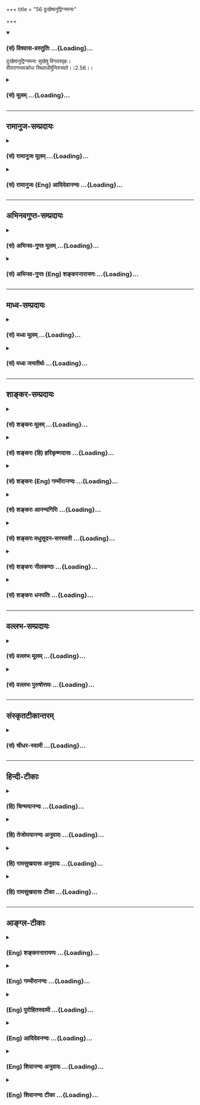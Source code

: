 +++
title = "56 दुःखेष्वनुद्विग्नमनाः"

+++
<div class="js_include" newlevelforh1="3" title="(सं) विश्वास-प्रस्तुतिः" unfilled url="/purANam_vaiShNavam/mahAbhAratam/06-bhIShma-parva/03-bhagavad-gItA-parva/saMskRtam/vishvAsa-prastutiH/02_sAnkhya-yogaH_sarva-/56_duHkheShvanudvign.md">
<details open><summary><h3>(सं) विश्वास-प्रस्तुतिः ...{Loading}...</h3></summary>

दुःखेष्वनुद्विग्नमनाः सुखेषु विगतस्पृहः।  
वीतरागभयक्रोधः स्थितधीर्मुनिरुच्यते।।2.56।।
</details>
</div>
<div class="js_include collapsed" newlevelforh1="3" title="(सं) मूलम्" unfilled url="/purANam_vaiShNavam/mahAbhAratam/06-bhIShma-parva/03-bhagavad-gItA-parva/saMskRtam/mUlam/02_sAnkhya-yogaH_sarva-/56_duHkheShvanudvign.md">
<details><summary><h3>(सं) मूलम् ...{Loading}...</h3></summary>

दुःखेष्वनुद्विग्नमनाः सुखेषु विगतस्पृहः।  
वीतरागभयक्रोधः स्थितधीर्मुनिरुच्यते।।2.56।।
</details>
</div>


_________________
## रामानुज-सम्प्रदायः
<div class="js_include collapsed" newlevelforh1="3" title="(सं) रामानुजः मूलम्" unfilled url="/purANam_vaiShNavam/mahAbhAratam/06-bhIShma-parva/03-bhagavad-gItA-parva/saMskRtam/rAmAnujaH/mUlam/02_sAnkhya-yogaH_sarva-/56_duHkheShvanudvign.md">
<details><summary><h3>(सं) रामानुजः मूलम् ...{Loading}...</h3></summary>

।।2.56।। प्रियविश्लेषादि दुःखनिमित्तेषु उपस्थितेषु **अनुद्विग्नमनाः** न
दुःखी भवति **सुखेषु विगतस्पृहः** प्रियेषु सन्निहितेषु अपि निःस्पृहः
**वीतरागभयक्रोधः** अनागतेषु स्पृहा **रागस्तद्रवितः**
प्रियविश्लेषाप्रियागमनहेतुदर्शननिमित्तिं दुःखं भयम् तद्रहितः
प्रियविश्लेषाप्रियागमनहेतुभूतचेतनान्तरगतो दुःखहेतुः स्वमनोविकारः क्रोधः
तद्रहितः एवंभूतो **मुनिः** आत्ममननशीलः **स्थितधीः** इति **उच्यते।  
ततः अर्वाचीनदशा प्रोच्यते  
**

</details>
</div>
<div class="js_include collapsed" newlevelforh1="3" title="(सं) रामानुजः (Eng) आदिदेवानन्दः" unfilled url="/purANam_vaiShNavam/mahAbhAratam/06-bhIShma-parva/03-bhagavad-gItA-parva/saMskRtam/rAmAnujaH/english/AdidevAnandaH/02_sAnkhya-yogaH_sarva-/56_duHkheShvanudvign.md">
<details><summary><h3>(सं) रामानुजः (Eng) आदिदेवानन्दः ...{Loading}...</h3></summary>

2.56 Even when there are reasons for grief like separation from beloved
ones, his mind is not perturbed, i.e., he is not aggrieved. He has no
longing to enjoy pleasures, i.e., even though the things which he likes
are near him, he has no longing for them. He is free from desire and
anger; desire is longing for objects not yet obtained; he is free from
this. Fear is affliction produced from the knowledge of the factors
which cause separation from the beloved or from meeting with that which
is not desirable; he is free from this. Anger is a disturbed state of
one's own mind which produces affliction and which is aimed at another
sentient being who is the cause of separation from the beloved or of
confrontation with what is not desirable. He is free from this. A sage
of this sort, who constantly meditates on the self, is said to be of
firm wisdom. Then, the next state below this is described:

</details>
</div>


_________________
## अभिनवगुप्त-सम्प्रदायः
<div class="js_include collapsed" newlevelforh1="3" title="(सं) अभिनव-गुप्तः मूलम्" unfilled url="/purANam_vaiShNavam/mahAbhAratam/06-bhIShma-parva/03-bhagavad-gItA-parva/saMskRtam/abhinava-guptaH/mUlam/02_sAnkhya-yogaH_sarva-/56_duHkheShvanudvign.md">
<details><summary><h3>(सं) अभिनव-गुप्तः मूलम् ...{Loading}...</h3></summary>

।।2.58।। दुःखेष्विति। सुखदुःखयोर्यस्य रागद्वेषरहिता +++(S विरहिता)+++ वृत्तिः स
मुनिरेव स्थितप्रज्ञः नान्यः।  

</details>
</div>
<div class="js_include collapsed" newlevelforh1="3" title="(सं) अभिनव-गुप्तः (Eng) शङ्करनारायणः" unfilled url="/purANam_vaiShNavam/mahAbhAratam/06-bhIShma-parva/03-bhagavad-gItA-parva/saMskRtam/abhinava-guptaH/english/shankaranArAyaNaH/02_sAnkhya-yogaH_sarva-/56_duHkheShvanudvign.md">
<details><summary><h3>(सं) अभिनव-गुप्तः (Eng) शङ्करनारायणः ...{Loading}...</h3></summary>

2.56 Dukkhesu etc. Only that sage whose mental attitude is free from
desire and hatred in the midst of pleasure and pain, and not anyone
else, is a man-of-stabilized-intellect. This is also proper. For-

</details>
</div>


_________________
## माध्व-सम्प्रदायः
<div class="js_include collapsed" newlevelforh1="3" title="(सं) मध्वः मूलम्" unfilled url="/purANam_vaiShNavam/mahAbhAratam/06-bhIShma-parva/03-bhagavad-gItA-parva/saMskRtam/madhvaH/mUlam/02_sAnkhya-yogaH_sarva-/56_duHkheShvanudvign.md">
<details><summary><h3>(सं) मध्वः मूलम् ...{Loading}...</h3></summary>

।।2.56।। तदेव स्पष्टयत्युत्तरैस्त्रिभिः श्लोकैः। एतान्येव ज्ञानोपायानि
तच्चोक्तम् तद्वै जिज्ञासुभिः साध्यं ज्ञानिनां यत्तु लक्षणम् इति।
शोभनाध्यासो रागः। रसो रागस्तथा रक्तिः शोभनाध्यास इष्यते इत्यभिधानम्।  

</details>
</div>
<div class="js_include collapsed" newlevelforh1="3" title="(सं) मध्वः जयतीर्थः" unfilled url="/purANam_vaiShNavam/mahAbhAratam/06-bhIShma-parva/03-bhagavad-gItA-parva/saMskRtam/madhvaH/jayatIrthaH/02_sAnkhya-yogaH_sarva-/56_duHkheShvanudvign.md">
<details><summary><h3>(सं) मध्वः जयतीर्थः ...{Loading}...</h3></summary>

।।2.56।। ननु लक्षणस्यैवानेनैवोक्तत्वात् किं दुःखेष्वित्यादिना इत्यत आह
**तदेवे**ति उक्तं लक्षणमेव। स्पष्टनं च
कामशब्दोपलक्षितदोषान्तरत्यागकथनादिनेति ज्ञेयम्। ननु कामत्यागादीनि
ज्ञानसाधनतयोच्यन्तेअमानित्वम् 13।7 इत्यादौ। ततां ज्ञानिलक्षणस्य
जिज्ञासावतिव्याप्तिरित्यत आह **एतानी**ति। उप समीपे आयः फललाभो येषां
तान्युपायानि साधनानि। सत्यमेतत्। तथापि जिज्ञासौ प्रयत्नसाध्यानि ज्ञानिनि
तु स्वभावसिद्धानीत्यदोष इति भावः। अत्र प्रमाणमाह **तच्चोक्त**मिति।
समुच्चयवादी त्वाह यानीह स्थितप्रज्ञलक्षणान्युच्यन्ते
तान्येवापवर्गसाधनानीतितद्वै इत्यनेन दूषयति। ज्ञानसाधनान्येव
नापवर्गसाधनानि। यथोक्तङ्कामकारेण चैके ब्र.सू.3।4।15 इति।
आनन्दवृद्ध्यर्थता त्वङ्गीकृतैव। योगे त्विमां शृणु 2।39 इत्युक्त्वा कथमिदं
योगादन्यदुच्यत इत्यतो वा इदमुदितमिति। विगतस्पृहः इत्यनेनैववीतराग
इत्येतद्गतार्थमित्यत आह **शोभने**ति। अक्षोभनेषु विषयेषु
शोभनत्वभ्रान्तिःरसो रागो रक्तिः इत्येतैः काम उच्यते तथा शोभनाध्यास
उच्यते इत्यर्थः।  

</details>
</div>


_________________
## शाङ्कर-सम्प्रदायः
<div class="js_include collapsed" newlevelforh1="3" title="(सं) शङ्करः मूलम्" unfilled url="/purANam_vaiShNavam/mahAbhAratam/06-bhIShma-parva/03-bhagavad-gItA-parva/saMskRtam/shankaraH/mUlam/02_sAnkhya-yogaH_sarva-/56_duHkheShvanudvign.md">
<details><summary><h3>(सं) शङ्करः मूलम् ...{Loading}...</h3></summary>

।।2.56।।  
  
**दुःखेषु** आध्यात्मिकादिषु प्राप्तेषु न उद्विग्नं न प्रक्षुभितं
दुःखप्राप्तौ मनो यस्य सोऽयम् **अनुद्विग्नमनाः।** तथा **सुखेषु**
प्राप्तेषु विगता स्पृहा तृष्णा यस्य न अग्निरिव इन्धनाद्याधाने सुखान्यनु
विवर्धते स **विगतस्पृहः। वीतरागभयक्रोधः** रागश्च भयं च क्रोधश्च वीता
विगता यस्मात् स वीतरागभयक्रोधः। **स्थितधीः** स्थितप्रज्ञो **मुनिः**
संन्यासी तदा **उच्यते।।  
किञ्च  
  
**

</details>
</div>
<div class="js_include collapsed" newlevelforh1="3" title="(सं) शङ्करः (हि) हरिकृष्णदासः" unfilled url="/purANam_vaiShNavam/mahAbhAratam/06-bhIShma-parva/03-bhagavad-gItA-parva/saMskRtam/shankaraH/hindI/harikRShNadAsaH/02_sAnkhya-yogaH_sarva-/56_duHkheShvanudvign.md">
<details><summary><h3>(सं) शङ्करः (हि) हरिकृष्णदासः ...{Loading}...</h3></summary>

।।2.56।। तथा  
  
आध्यात्मिक आदि तीनों प्रकारके दुःखोंके प्राप्त होनेमें जिसका मन उद्विग्न
नहीं होता अर्थात् क्षुभित नहीं  
  
होता उसे अनुद्विग्नमना कहते हैं।  
तथा सुखोंकी प्राप्तिमें जिसकी स्पृहातृष्णा नष्ट हो गयी है अर्थात् ईंधन
डालनेसे जैसे अग्नि बढ़ती है वैसे ही सुखके साथसाथ जिसकी लालसा नहीं बढ़ती
वह विगतस्पृह कहलाता है।  
एवं आसक्ति भय और क्रोध जिसके नष्ट हो गये हैं वह वीतरागभयक्रोध कहलाता है
ऐसे गुणोंसे युक्त जब कोई हो जाता है तब वह स्थितधी यानी स्थितप्रज्ञ और
मुनि यानी संन्यासी कहलाता है।  
  
  
  

</details>
</div>
<div class="js_include collapsed" newlevelforh1="3" title="(सं) शङ्करः (Eng) गम्भीरानन्दः" unfilled url="/purANam_vaiShNavam/mahAbhAratam/06-bhIShma-parva/03-bhagavad-gItA-parva/saMskRtam/shankaraH/english/gambhIrAnandaH/02_sAnkhya-yogaH_sarva-/56_duHkheShvanudvign.md">
<details><summary><h3>(सं) शङ्करः (Eng) गम्भीरानन्दः ...{Loading}...</h3></summary>

2.56 Moreover, that munih, monk \[Sankaracarya identifies the monk with
the man of realization.\] ucyate, is then called; sthita-dhih, a man of
steady wisdom; when anudvignamanah, his mind is unperturbed; duhkhesu,
in sorrow when his mind remains unperturbed by the sorrows that may come
on the physical or other planes \[Fever, headache, etc. are physical
(adhyatmika) sorrows; sorrows caused by tigers, snakes, etc. are
environmental (adhibhautika) sorrows; those caused by cyclones, floods,
etc. are super-natural (adhidaivika). Similarly, delights also may be
experienced on the three planes.\] ; so also, when he is vigata-sprhah,
free from longing; sukhesu, for delights when he, unlike fire which
flares up when fed with fuel etc., has no longing for delights when they
come to him ; and vita-raga-bhaya-krodhah, has gone beyond attachment,
fear and anger.

</details>
</div>
<div class="js_include collapsed" newlevelforh1="3" title="(सं) शङ्करः आनन्दगिरिः" unfilled url="/purANam_vaiShNavam/mahAbhAratam/06-bhIShma-parva/03-bhagavad-gItA-parva/saMskRtam/shankaraH/AnandagiriH/02_sAnkhya-yogaH_sarva-/56_duHkheShvanudvign.md">
<details><summary><h3>(सं) शङ्करः आनन्दगिरिः ...{Loading}...</h3></summary>

।।2.56।। लक्षणभेदानुवादद्वारा विविदिषोरेव कर्तव्यान्तरमुपदिशति
**किञ्चेति।** ज्वरशिरोरोगादिकृतानि दुःखान्याध्यात्मिकानि
आदिशब्देनाधिभौतिकानि व्याघ्रसर्पादिप्रयुक्तान्याधिदैविकानि
चातिवातवर्षादिनिमित्तानि दुःखानि गृह्यन्ते तेषूपलब्धेष्वपि नोद्विग्नं
मनो यस्य स तथेति संबन्धः। नोद्विग्नमित्येतद्व्याचष्टे  **न**
**प्रक्षुभितमिति।** दुःखानां मुक्तानां प्राप्तौ परिहाराक्षमस्य
तदनुभवपरिभावितं दुःखमुद्वेगस्तेन सहितं मनो यस्य न भवति स तथेत्याह
**दुःखप्राप्ताविति।** मनो यस्य नोद्विग्नमिति पूर्वेण संबन्धः।
सुखान्यपि दुःखवन्त्रिविधानीति मत्वा तथेत्युक्तम् तेषु प्राप्तेषु सत्सु
तेभ्यो विगता स्पृहा तृष्णा यस्य स विगतस्पृह इति योजना। अज्ञस्य हि
प्राप्तानि सुखान्यनुविवर्धते तृष्णा विदुषस्तु नैवमित्यत्र
वैधर्म्यदृष्टान्तमाह **नाग्निरिवेति।** यथा हि
दाह्यस्येन्धनादेरभ्याधाने वह्निर्विवर्धते तथाज्ञस्य
सुखान्युपनतान्यनुविवर्धमानापि तृष्णा विदुषो न तान्यनुविवर्धते नहि
वह्निरदाह्यमुपगतमपि दग्धुं विवृद्धिमधिगच्छति तेन जिज्ञासुना
सुखदुःखयोस्तृष्णोद्वेगौ न कर्तव्यावित्यर्थः। रागादयश्य तेन कर्तव्या न
भवन्तीत्याह **वीतेति।** अनुभूताभिनिवेशे विषयेषु रञ्जनात्मकस्तृष्णाभेदो
रागः परेणापकृतस्य गात्रनेत्रादिविकारकारणं भयं क्रोधस्तु
परवशीकृत्यात्मानं स्वपरापकारप्रवृत्तिहेतुर्बुद्धिवृत्तिविशेषः मनुते इतिं
मुनिरात्मविदित्यङ्गीकृत्याह **संन्यासीति।** सुखादिविषयतृष्णादे
रागादेश्चाभावावस्था तदेत्युच्यते।  

</details>
</div>
<div class="js_include collapsed" newlevelforh1="3" title="(सं) शङ्करः मधुसूदन-सरस्वती" unfilled url="/purANam_vaiShNavam/mahAbhAratam/06-bhIShma-parva/03-bhagavad-gItA-parva/saMskRtam/shankaraH/madhusUdana-sarasvatI/02_sAnkhya-yogaH_sarva-/56_duHkheShvanudvign.md">
<details><summary><h3>(सं) शङ्करः मधुसूदन-सरस्वती ...{Loading}...</h3></summary>

।।2.56।। इदानीं व्युत्थितस्य स्थितप्रज्ञस्य भाषणोपवेशनगमनानि
मूढजनविलक्षणानि व्याख्येयानि। तत्र किं  
  
प्रभाषेतेत्यस्योत्तरमाह द्वाभ्याम् दुःखेष्विति। दुःखानि त्रिविधानि
शोकमोहज्वरशिरोरोगादिनिमित्तान्याध्यात्मिकानि
व्याघ्रसर्पादिप्रयुक्तान्याधिभौतिकानि
अतिवातातिवृष्ट्यादिहेतुकान्याधिदैविकानि तेषु दुःखेषु  
  
रजःपरिणामसंतापात्मकचित्तवृत्तिविशेषेषु प्रारब्धपापकर्मप्रापितेषु
नोद्विग्नं दुःखपरिहाराक्षमतया व्याकुलं न भवति मनो यस्य सोऽनुद्विग्नमनाः।
अविवेकिनो हि दुःखप्राप्तौ सत्यामहो पापोऽहं धिङ्मां
दुरात्मानमेतादृशदुःखभागिनं को मे दुःखमीदृशं  
  
निराकुर्यादित्यनुतापात्मको भ्रान्तिरूपस्तामसचित्तवृत्तिविशेष उद्वेगाख्यो
जायते। यद्येवं पापानुष्ठानसमये स्यात्तदा  
  
तत्प्रवृत्तिप्रतिबन्धकत्वेन सफलः स्यात्। भोगकालेऽनुभवकारणे सति
कार्यस्योच्छेत्तुमशक्यत्वान्निष्प्रयोजने दुःखकारणे सत्यपि किमति मम दुःखं
जायत इत्यविवेकजभ्रमरूपत्वान्न विवेकिनः स्थितप्रज्ञस्य संभवति। दुःखमात्रं
हि प्रारब्धकर्मणा प्राप्यते नतु तदुत्तरकालीनो भ्रमोऽपि। ननु
दुःखान्तरकारणत्वात्सोऽपि प्रारब्धकर्मान्तरेण प्राप्यतामिति चेत्। न।
स्थितप्रज्ञस्य  
  
भ्रमोपादानाज्ञाननाशेन भ्रमासंभवात्तज्जन्यदुःखप्रापकप्रारब्धाभावात्
यथाकथंचिद्देहयात्रामात्रनिर्वाहकप्रारब्धकर्मफलस्य भ्रमाभावेऽपि
बाधितानुवृत्त्योपपत्तेरिति विस्तरेणाग्रे वक्ष्यते। तथा सुखेषु
सत्त्वपरिणामरूपप्रीत्यात्मकचित्तवृत्तिविशेषेषु त्रिविधेषु  
  
प्रारब्धपुण्यकर्मप्रापितेषु विगतस्पृहः आगामितज्जातीयसुखस्पृहारहितः।
स्पृहाहि नाम सुखानुभववृत्तिकाले तज्जातीयसुखस्य कारणं धर्ममननुष्ठाय वृथैव
तदाकाङ्क्षारूपा तामसी चित्तवृत्तिर्भ्रान्तिरेव सात्राविवेकिन एव जायते।
नहि कारणाभावे कार्यं भवितुमर्हति। अतो यथाऽसतिकारणे कार्यं माभूदिति
वृथाकाङ्क्षा उद्वेगो विवेकिनो न संभवति। तथैवासति कारणे कार्यं  
  
भूयादिति वृथाकाङ्क्षारूपा तृष्णात्मिका स्पृहापि नोपपद्यते।
प्रारब्धकर्मणः सुखमात्रप्रापकत्वात्। हर्षात्मिका वा चित्तवृत्तिः
स्पृहाशब्देनोक्ता सापि भ्रान्तिरेव। अहो धन्योऽहं यस्य ममेदृशं
सुखमुपस्थितं को वा मया तुल्योऽस्ति भुवने केन वोपायेन ममेदृशं सुखं न
विच्छिद्येतेत्येवमात्मिकोत्फुल्लतारूपा तामसी चित्तवृत्तिः। अतएवोक्तं
भाष्येनाग्निरिवेन्धनाद्याधाने यः  
  
सुखान्यनुविवर्धते स विगतस्पृहः इति। वक्ष्यति चन प्रहृष्येत्प्रियं
प्राप्य नोद्विजेत्प्राप्य चाप्रियम् इति। सापि न विवेकिनः संभवति
भ्रान्तित्वात्। तथा वीतरागभयक्रोधः। रागः शोभनाध्यासनिबन्धनो विषयेषु  
  
रञ्जनात्मकश्चित्तवृत्तिविशेषोऽत्यन्ताभिनिवेशरूपः। रागविषयस्य नाशके
समुपस्थिते तन्निवारणासामर्थ्यमात्मनो मन्यमानस्य
दैन्यात्मकश्चित्तवृत्तिविशेषो भयम्। एवं रागविषयविनाशके समुपस्थिते
तन्निवारणसामर्थ्यमात्मनो  
  
मन्यमानस्याभिज्वलनात्मकश्चित्तवृत्तिविशेषः क्रोधः। ते सर्वे
विपर्ययरूपत्वाद्विगता यस्मात्स तथा एतादृशो मुनिर्मननशीलः संन्यासी
स्थितप्रज्ञ उच्यते। एवंलक्षणः स्थितधीः स्वानुभवप्रकटनेन
शिष्यशिक्षार्थमनुद्वेगनिस्पृहत्वादिवाचः प्रभाषत इत्यन्वय उक्तः।
एवंचान्योऽपि मुमुक्षुर्दुःखे नोद्विजेत् सुखे न प्रहृष्येत्
रागभयक्रोधरहितश्च भवेदित्यभिप्रायः।  

</details>
</div>
<div class="js_include collapsed" newlevelforh1="3" title="(सं) शङ्करः नीलकण्ठः" unfilled url="/purANam_vaiShNavam/mahAbhAratam/06-bhIShma-parva/03-bhagavad-gItA-parva/saMskRtam/shankaraH/nIlakaNThaH/02_sAnkhya-yogaH_sarva-/56_duHkheShvanudvign.md">
<details><summary><h3>(सं) शङ्करः नीलकण्ठः ...{Loading}...</h3></summary>

।।2.56।। दुःखेषु शस्त्रपातादिषु दुःखसाधनेषु प्राप्तेष्वपि अनुद्विग्नमना
अचञ्चलमनाः। वक्ष्यति चयस्मिन्स्थितो न दुःखेन गुरुणापि विचाल्यते इति।
सुखेषु सुखसाधनेषु स्रक्चन्दनादिषु प्राप्तेष्वपि विगतस्पृहो  
  
निर्वृत्तिकत्वाद्भवति। अतएव वीताः रागभयक्रोधा यस्मात्स तथा। नहि
तस्यामवस्थायां रागादयो दुःखादयो वा संभवन्ति। एवंविधः समाधिस्थः स्थितधीः
स्थितप्रज्ञ उच्यते।  

</details>
</div>
<div class="js_include collapsed" newlevelforh1="3" title="(सं) शङ्करः धनपतिः" unfilled url="/purANam_vaiShNavam/mahAbhAratam/06-bhIShma-parva/03-bhagavad-gItA-parva/saMskRtam/shankaraH/dhanapatiH/02_sAnkhya-yogaH_sarva-/56_duHkheShvanudvign.md">
<details><summary><h3>(सं) शङ्करः धनपतिः ...{Loading}...</h3></summary>

।।2.56।। किंचदुःखेष्विति। यत्तु पूर्वश्लोकेन प्रथमप्रश्नस्योत्तरमुक्तं
इदानीं व्युत्थिचित्तस्य स्थितप्रज्ञस्य भाषणोपवेशनगमनानि मूढजनविलक्षणानि
व्याख्येयानि। तत्र किंप्रभाषेतेत्यस्योत्तरमाहेति
तच्चिन्त्यम्। स्थितधीर्मुनिरुच्यते इति वाक्यशेषेण
प्रथमप्रश्नोत्तरप्रतीतेः स्पष्टत्वात्।
दुःखेष्वाध्यात्मिकाधिदैविकाधिभौतिकेष्वनुद्विग्नमक्षुभितं मनो यस्य स तथा।
त्रिविधसुखेषु विगता स्पृहाभिलाषो यस्य सः। अतएव वीता रागभयक्रोधा यस्मात्स
स्थितधीः स्थितप्रज्ञस्तदोच्यते।  

</details>
</div>


_________________
## वल्लभ-सम्प्रदायः
<div class="js_include collapsed" newlevelforh1="3" title="(सं) वल्लभः मूलम्" unfilled url="/purANam_vaiShNavam/mahAbhAratam/06-bhIShma-parva/03-bhagavad-gItA-parva/saMskRtam/vallabhaH/mUlam/02_sAnkhya-yogaH_sarva-/56_duHkheShvanudvign.md">
<details><summary><h3>(सं) वल्लभः मूलम् ...{Loading}...</h3></summary>

।।2.56।। यानि साधकस्य ज्ञानसाधनानि तानि तस्य स्वाभाविकान्यन्तरङ्गाणि
चेत्याह दुःखेष्विति।  

</details>
</div>
<div class="js_include collapsed" newlevelforh1="3" title="(सं) वल्लभः पुरुषोत्तमः" unfilled url="/purANam_vaiShNavam/mahAbhAratam/06-bhIShma-parva/03-bhagavad-gItA-parva/saMskRtam/vallabhaH/puruShottamaH/02_sAnkhya-yogaH_sarva-/56_duHkheShvanudvign.md">
<details><summary><h3>(सं) वल्लभः पुरुषोत्तमः ...{Loading}...</h3></summary>

  
  
।।2.56।। किञ्च। दुःखेषु अनुद्विग्नं मनो यस्य सुखेषु च विगता स्पृहा इच्छा
यस्य तादृशो मुनिः मननधर्मयुक्तः स्थितधीः स्थितप्रज्ञ उच्यते। ननु
दुःखानुद्वेगे सुखस्पृहाभावे च किं स्यात् अत आह वीतरागभयक्रोध इति। विगता
रागभयक्रोधा यस्मात्तादृशः स्यात् एतदेव फलम्। इयं परिभाषा
स्थितप्रज्ञस्येति भावः।  
  
  
  

</details>
</div>


_________________
## संस्कृतटीकान्तरम्
<div class="js_include collapsed" newlevelforh1="3" title="(सं) श्रीधर-स्वामी" unfilled url="/purANam_vaiShNavam/mahAbhAratam/06-bhIShma-parva/03-bhagavad-gItA-parva/saMskRtam/shrIdhara-svAmI/02_sAnkhya-yogaH_sarva-/56_duHkheShvanudvign.md">
<details><summary><h3>(सं) श्रीधर-स्वामी ...{Loading}...</h3></summary>

।।2.56।। किंच **दुःखेष्विति।** दुःखेषु प्राप्तेष्वप्यनुद्विग्नमक्षुभितं
मनो यस्य सः। सुखेषु विगता स्पृहा यस्य सः। तत्र हेतुः वीतापगता
रागभयक्रोधा यस्मात्। तत्र रागः प्रीतिः। स मुनिः स्थितधीः स्थितप्रज्ञ
इत्युच्यते।  

</details>
</div>


_________________
## हिन्दी-टीकाः
<div class="js_include collapsed" newlevelforh1="3" title="(हि) चिन्मयानन्दः" unfilled url="/purANam_vaiShNavam/mahAbhAratam/06-bhIShma-parva/03-bhagavad-gItA-parva/hindI/chinmayAnandaH/02_sAnkhya-yogaH_sarva-/56_duHkheShvanudvign.md">
<details><summary><h3>(हि) चिन्मयानन्दः ...{Loading}...</h3></summary>

।।2.56।। स्थितप्रज्ञ का मुख्य लक्षण है आत्मानन्द की अनुभूति द्वारा सब
कामनाओं का त्याग। श्रीकृष्ण ज्ञानी की पहचान का दूसरा लक्षण बताते हैं सुख
और दुख में मन का समत्व रहना। शरीर धारणा के कारण उसको होने वाले अनुभवों
के भोक्ता के रूप में उसके व्यवहार को यहां बताया गया है।  
स्थितप्रज्ञ मुनि वह है जो राग भय और क्रोध से मुक्त है। यदि हम पूर्णत्व
प्राप्त पुरुषों की जीवनियों का अध्ययन करें तो उनमें हमें सामान्य मनुष्य
से सर्वथा विपरीत लक्षण देखने को मिलेंगे। सामान्य पुरुषों की सैकड़ों
प्रकार की भावनायें और गुण ज्ञानी पुरुष में नहीं होते और इसलिये यहां केवल
तीन गुणों के अभाव को बताने से हमें आश्चर्य होगा। तब एक शंका मन में उठती
है क्या व्यास जी अन्य गुणों को भूल गये क्या यह वाक्य पूर्ण लक्षण बताता
है परन्तु विचार करने पर ज्ञात होगा कि ये शंकायें निर्मूल हैं।  
पूर्व श्लोक में ज्ञानी के निष्कामत्व को बताया गया है और यहाँ उसके मन की
स्थिरता को। जगत् में अनेक विषयों के अनुभव से हम जानते हैं कि उनके साथ
राग या आसक्ति की वृद्धि होने से मन में भय भी उत्पन्न होने लगता है। विषय
को प्राप्त करने की तीव्र इच्छा होने पर यह भय होता है कि वास्तव में वह
वस्तु प्राप्त होगी अथवा नहीं। वस्तु के प्राप्त होने पर भी उसकी सुरक्षा
के लिये चिन्ता और भय लगे ही रहते हैं।  
राग और भय से अभिभूत व्यक्ति के और उसकी इष्ट वस्तु के मध्य कोई विघ्न आता
है तो उस विघ्न की ओर मन में जो भाव उठता है उसे कहते हैं क्रोध। क्रोध के
आवेग की तीव्रता राग और भय की तीव्रता के समान अनुपात में होती है। अर्थ यह
हुआ कि राग ही निमित्तवशात् क्रोध के रूप में व्यक्त  
  
होता है।  
श्री शंकराचार्य जी भाष्य में लिखते हैं कि ज्ञानी पुरुष त्रिविध तापों में
स्थिरचित्त रहता है। वे त्रिविध दुख हैं (क) आध्यात्मिकशरीर में रोग आदि
(ख) आधिभौतिकबाह्य वस्तुओं आदि से प्राप्त जैसे व्याघ्र चोर आदि (ग)
आधिदैविकप्रकृति के प्रकोप जैसे भूकम्प तूफान आदि। ईंधन के डालने पर अग्नि
प्रज्वलित होती है। परन्तु ज्ञानी पुरुष में अनेक विषय रूप ईंधन डालने पर
भी इच्छा की अग्नि उग्ररूप धारण नहीं करती। ऐसे पुरुष को कहते हैं
स्थितप्रज्ञ मुनि।  
  
और आगे कहते हैं  

</details>
</div>
<div class="js_include collapsed" newlevelforh1="3" title="(हि) तेजोमयानन्दः अनुवादः" unfilled url="/purANam_vaiShNavam/mahAbhAratam/06-bhIShma-parva/03-bhagavad-gItA-parva/hindI/tejomayAnandaH/anuvAdaH/02_sAnkhya-yogaH_sarva-/56_duHkheShvanudvign.md">
<details><summary><h3>(हि) तेजोमयानन्दः अनुवादः ...{Loading}...</h3></summary>

।।2.56।। दुख में जिसका मन उद्विग्न नहीं होता सुख में जिसकी स्पृहा
निवृत्त हो गयी है; जिसके मन से राग; भय और क्रोध नष्ट हो गये हैं; वह मुनि
स्थितप्रज्ञ कहलाता है।।  
  

</details>
</div>
<div class="js_include collapsed" newlevelforh1="3" title="(हि) रामसुखदासः अनुवादः" unfilled url="/purANam_vaiShNavam/mahAbhAratam/06-bhIShma-parva/03-bhagavad-gItA-parva/hindI/rAmasukhadAsaH/anuvAdaH/02_sAnkhya-yogaH_sarva-/56_duHkheShvanudvign.md">
<details><summary><h3>(हि) रामसुखदासः अनुवादः ...{Loading}...</h3></summary>

।।2.56।। दुःखोंकी प्राप्ति होनेपर जिसके मनमें उद्वेग नहीं होता और
सुखोंकी प्राप्ति होनेपर जिसके मनमें स्पृहा नहीं होती तथा जो राग, भय और
क्रोधसे सर्वथा रहित हो गया है, वह मननशील मनुष्य स्थिरबुद्धि कहा जाता है।

</details>
</div>
<div class="js_include collapsed" newlevelforh1="3" title="(हि) रामसुखदासः टीका" unfilled url="/purANam_vaiShNavam/mahAbhAratam/06-bhIShma-parva/03-bhagavad-gItA-parva/hindI/rAmasukhadAsaH/TIkA/02_sAnkhya-yogaH_sarva-/56_duHkheShvanudvign.md">
<details><summary><h3>(हि) रामसुखदासः टीका ...{Loading}...</h3></summary>

।।2.56।।***व्याख्या--***\[अर्जुनने तो स्थितप्रज्ञ कैसे बोलता है ऐसा
क्रियाकी प्रधानताको लेकर प्रश्न किया था पर भगवान् भावकी प्रधानताको लेकर
उत्तर देते हैं क्योंकि क्रियाओंमें भाव ही मुख्य है। क्रियामात्र
भावपूर्वक ही होती है। भाव बदलनेसे क्रिया बदल जाती है अर्थात् बाहरसे
क्रिया वैसी ही दीखनेपर भी वास्तवमें क्रिया वैसी नहीं रहती। उसी भावकी बात
भगवान् यहाँ कह रहे हैं\]**(टिप्पणी प₀** **94)**।  
**'दुःखेष्वनुद्विग्नमनाः'--**दुखोंकी सम्भावना और उनकी प्राप्ति होनेपर
भी जिसके मनमें उद्वेग नहीं होता अर्थात् कर्तव्य-कर्म करते समय कर्म
करनेमें बाधा लग जाना, निन्दा-अपमान होना, कर्मका फल प्रतिकूल होना आदि-आदि
प्रतिकूलताएँ आनेपर भी उसके मनमें उद्वेग नहीं होता।  
कर्मयोगीके मनमें उद्वेग, हलचल न होनेका कारण यह है कि उसका मुख्य कर्तव्य
होता है--दूसरोंके हितके लिये कर्म करना, कर्मोंको साङ्गोपाङ्ग करना,
कर्मोंके फलमें कहीं आसक्ति, ममता, कामना न हो जाय--इस विषयमें सावधान
रहना। ऐसा करनेसे उसके मनमें एक प्रसन्नता रहती है। उस प्रसन्नताके कारण
कितनी ही प्रतिकूलता आनेपर भी उसके मनमें उद्वेग नहीं होता।  
**'सुखेषु विगतस्पृहः'--**सुखोंकी सम्भावना और उनकी प्राप्ति होनेपर भी
जिसके भीतर स्पृहा नहीं होती अर्थात् वर्तमानमें कर्मोंका साङ्गोपाङ्ग हो
जाना, तात्कालिक आदर और प्रशंसा होना, अनुकूल फल मिल जाना आदि-आदि
अनुकूलताएँ आनेपर भी उसके मनमें

</details>
</div>


_________________
## आङ्ग्ल-टीकाः
<div class="js_include collapsed" newlevelforh1="3" title="(Eng) शङ्करनारायणः" unfilled url="/purANam_vaiShNavam/mahAbhAratam/06-bhIShma-parva/03-bhagavad-gItA-parva/english/shankaranArAyaNaH/02_sAnkhya-yogaH_sarva-/56_duHkheShvanudvign.md">
<details><summary><h3>(Eng) शङ्करनारायणः ...{Loading}...</h3></summary>

2.56. He, whose mind is undisturbed in the midst of sorrows; who is free
from desire in the midst of pleasures; and from whom longing, fear and
wrath have totally gone-he is said to be a firm-minded sage.

</details>
</div>
<div class="js_include collapsed" newlevelforh1="3" title="(Eng) गम्भीरानन्दः" unfilled url="/purANam_vaiShNavam/mahAbhAratam/06-bhIShma-parva/03-bhagavad-gItA-parva/english/gambhIrAnandaH/02_sAnkhya-yogaH_sarva-/56_duHkheShvanudvign.md">
<details><summary><h3>(Eng) गम्भीरानन्दः ...{Loading}...</h3></summary>

2.56 That monk is called a man of steady wisdom when his mind is
unperturbed in sorrow, he is free from longing for delights, and has
gone beyond attachment, fear and anger.

</details>
</div>
<div class="js_include collapsed" newlevelforh1="3" title="(Eng) पुरोहितस्वामी" unfilled url="/purANam_vaiShNavam/mahAbhAratam/06-bhIShma-parva/03-bhagavad-gItA-parva/english/purohitasvAmI/02_sAnkhya-yogaH_sarva-/56_duHkheShvanudvign.md">
<details><summary><h3>(Eng) पुरोहितस्वामी ...{Loading}...</h3></summary>

2.56 The sage, whose mind is unruffled in suffering, whose desire is not
roused by enjoyment, who is without attachment, anger or fear - take him
to be one who stands at that lofty level.

</details>
</div>
<div class="js_include collapsed" newlevelforh1="3" title="(Eng) आदिदेवनन्दः" unfilled url="/purANam_vaiShNavam/mahAbhAratam/06-bhIShma-parva/03-bhagavad-gItA-parva/english/AdidevanandaH/02_sAnkhya-yogaH_sarva-/56_duHkheShvanudvign.md">
<details><summary><h3>(Eng) आदिदेवनन्दः ...{Loading}...</h3></summary>

2.56 He whose mind is not perturbed in pain, who has no longing for
pleasures, who is free from desire, fear and anger - he is called a sage
of firm wisdom.

</details>
</div>
<div class="js_include collapsed" newlevelforh1="3" title="(Eng) शिवानन्दः अनुवादः" unfilled url="/purANam_vaiShNavam/mahAbhAratam/06-bhIShma-parva/03-bhagavad-gItA-parva/english/shivAnandaH/anuvAdaH/02_sAnkhya-yogaH_sarva-/56_duHkheShvanudvign.md">
<details><summary><h3>(Eng) शिवानन्दः अनुवादः ...{Loading}...</h3></summary>

2.56 He whose mind is not shaken by adversity, who does not hanker after
pleasures, and is free from attachment, fear and anger, is called a sage
of steady wisdom.

</details>
</div>
<div class="js_include collapsed" newlevelforh1="3" title="(Eng) शिवानन्दः टीका" unfilled url="/purANam_vaiShNavam/mahAbhAratam/06-bhIShma-parva/03-bhagavad-gItA-parva/english/shivAnandaH/TIkA/02_sAnkhya-yogaH_sarva-/56_duHkheShvanudvign.md">
<details><summary><h3>(Eng) शिवानन्दः टीका ...{Loading}...</h3></summary>

2.56 दुःखेषु in adversity; अनुद्विग्नमनाः of unshaken mind; सुखेषु in
pleasure; विगतस्पृहः withut hankering; वीतरागभयक्रोधः free from
attachment; fear and anger; स्थितधीः of steady wisdom; मुनिः sage;
उच्यते (he) is called.Commentary Lord Krishna gives His answer to the
second part of Arjunas estion as to the conduct of a sage of steady
wisdom in the 56th; 57th and 58th verses.The mind of a sage of steady
wisdom is not distressed in calamities. He is not affected by the three
afflictions (Taapas) -- Adhyatmika (arising from diseases or disorders
in ones own body); Adhidaivika (arising from thunder; lightning; storm;
flood; etc.); and Adhibhautika (arising from scorpions; cobras; tigers;
etc.). When he is placed in an affluent condition he does not long for
sensual pleasures. (Cf.IV.10).

</details>
</div>
